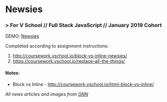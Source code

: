 # Newsies
### > For V School // Full Stack JavaScript // January 2019 Cohort

DEMO: <a href="http://htmlpreview.github.com/?https://github.com/yummywakame/assignments/blob/master/exercises/newsies/index.html" target="_blank">Newsies</a>

Completed according to assignment instructions: 
1. http://coursework.vschool.io/block-vs-inline-newsies/
2. https://coursework.vschool.io/replace-all-the-things/

#### Notes:
- Block vs Inline - http://coursework.vschool.io/html-block-vs-inline/

<i>All news articles and images from <a href="https://www.goodnewsnetwork.org">GNN</a></i>

